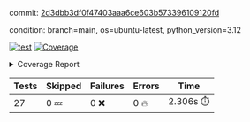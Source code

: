 commit: [2d3dbb3df0f47403aaa6ce603b573396109120fd](https://github.com/rcmdnk/boto3-session/tree/2d3dbb3df0f47403aaa6ce603b573396109120fd)

condition: branch=main, os=ubuntu-latest, python_version=3.12

[![test](https://github.com/rcmdnk/boto3-session/actions/workflows/test.yml/badge.svg)](https://github.com/rcmdnk/boto3-session/actions/runs/18852638534)
<a href="https://github.com/rcmdnk/boto3-session/blob/2d3dbb3df0f47403aaa6ce603b573396109120fd/README.md"><img alt="Coverage" src="https://img.shields.io/badge/Coverage-44%25-orange.svg" /></a><details><summary>Coverage Report </summary><table><tr><th>File</th><th>Stmts</th><th>Miss</th><th>Cover</th><th>Missing</th></tr><tbody><tr><td colspan="5"><b>src/boto3_session</b></td></tr><tr><td>&nbsp; &nbsp;<a href="https://github.com/rcmdnk/boto3-session/blob/2d3dbb3df0f47403aaa6ce603b573396109120fd/src/boto3_session/__init__.py">\_\_init\_\_.py</a></td><td>8</td><td>2</td><td>75%</td><td><a href="https://github.com/rcmdnk/boto3-session/blob/2d3dbb3df0f47403aaa6ce603b573396109120fd/src/boto3_session/__init__.py#L11-L12">11&ndash;12</a></td></tr><tr><td>&nbsp; &nbsp;<a href="https://github.com/rcmdnk/boto3-session/blob/2d3dbb3df0f47403aaa6ce603b573396109120fd/src/boto3_session/session.py">session.py</a></td><td>70</td><td>2</td><td>97%</td><td><a href="https://github.com/rcmdnk/boto3-session/blob/2d3dbb3df0f47403aaa6ce603b573396109120fd/src/boto3_session/session.py#L95-L97">95&ndash;97</a></td></tr><tr><td>&nbsp; &nbsp;<a href="https://github.com/rcmdnk/boto3-session/blob/2d3dbb3df0f47403aaa6ce603b573396109120fd/src/boto3_session/sso_login.py">sso_login.py</a></td><td>236</td><td>174</td><td>26%</td><td><a href="https://github.com/rcmdnk/boto3-session/blob/2d3dbb3df0f47403aaa6ce603b573396109120fd/src/boto3_session/sso_login.py#L103-L141">103&ndash;141</a>, <a href="https://github.com/rcmdnk/boto3-session/blob/2d3dbb3df0f47403aaa6ce603b573396109120fd/src/boto3_session/sso_login.py#L145-L175">145&ndash;175</a>, <a href="https://github.com/rcmdnk/boto3-session/blob/2d3dbb3df0f47403aaa6ce603b573396109120fd/src/boto3_session/sso_login.py#L184-L191">184&ndash;191</a>, <a href="https://github.com/rcmdnk/boto3-session/blob/2d3dbb3df0f47403aaa6ce603b573396109120fd/src/boto3_session/sso_login.py#L202-L274">202&ndash;274</a>, <a href="https://github.com/rcmdnk/boto3-session/blob/2d3dbb3df0f47403aaa6ce603b573396109120fd/src/boto3_session/sso_login.py#L284-L352">284&ndash;352</a>, <a href="https://github.com/rcmdnk/boto3-session/blob/2d3dbb3df0f47403aaa6ce603b573396109120fd/src/boto3_session/sso_login.py#L356-L363">356&ndash;363</a>, <a href="https://github.com/rcmdnk/boto3-session/blob/2d3dbb3df0f47403aaa6ce603b573396109120fd/src/boto3_session/sso_login.py#L367-L369">367&ndash;369</a>, <a href="https://github.com/rcmdnk/boto3-session/blob/2d3dbb3df0f47403aaa6ce603b573396109120fd/src/boto3_session/sso_login.py#L373-L382">373&ndash;382</a>, <a href="https://github.com/rcmdnk/boto3-session/blob/2d3dbb3df0f47403aaa6ce603b573396109120fd/src/boto3_session/sso_login.py#L388-L392">388&ndash;392</a>, <a href="https://github.com/rcmdnk/boto3-session/blob/2d3dbb3df0f47403aaa6ce603b573396109120fd/src/boto3_session/sso_login.py#L402-L424">402&ndash;424</a>, <a href="https://github.com/rcmdnk/boto3-session/blob/2d3dbb3df0f47403aaa6ce603b573396109120fd/src/boto3_session/sso_login.py#L430">430</a>, <a href="https://github.com/rcmdnk/boto3-session/blob/2d3dbb3df0f47403aaa6ce603b573396109120fd/src/boto3_session/sso_login.py#L434">434</a>, <a href="https://github.com/rcmdnk/boto3-session/blob/2d3dbb3df0f47403aaa6ce603b573396109120fd/src/boto3_session/sso_login.py#L438">438</a>, <a href="https://github.com/rcmdnk/boto3-session/blob/2d3dbb3df0f47403aaa6ce603b573396109120fd/src/boto3_session/sso_login.py#L445-L454">445&ndash;454</a>, <a href="https://github.com/rcmdnk/boto3-session/blob/2d3dbb3df0f47403aaa6ce603b573396109120fd/src/boto3_session/sso_login.py#L457">457</a>, <a href="https://github.com/rcmdnk/boto3-session/blob/2d3dbb3df0f47403aaa6ce603b573396109120fd/src/boto3_session/sso_login.py#L460">460</a>, <a href="https://github.com/rcmdnk/boto3-session/blob/2d3dbb3df0f47403aaa6ce603b573396109120fd/src/boto3_session/sso_login.py#L465-L472">465&ndash;472</a>, <a href="https://github.com/rcmdnk/boto3-session/blob/2d3dbb3df0f47403aaa6ce603b573396109120fd/src/boto3_session/sso_login.py#L475-L477">475&ndash;477</a>, <a href="https://github.com/rcmdnk/boto3-session/blob/2d3dbb3df0f47403aaa6ce603b573396109120fd/src/boto3_session/sso_login.py#L493-L494">493&ndash;494</a>, <a href="https://github.com/rcmdnk/boto3-session/blob/2d3dbb3df0f47403aaa6ce603b573396109120fd/src/boto3_session/sso_login.py#L497">497</a>, <a href="https://github.com/rcmdnk/boto3-session/blob/2d3dbb3df0f47403aaa6ce603b573396109120fd/src/boto3_session/sso_login.py#L500-L510">500&ndash;510</a></td></tr><tr><td><b>TOTAL</b></td><td><b>316</b></td><td><b>178</b></td><td><b>44%</b></td><td>&nbsp;</td></tr></tbody></table></details>

| Tests | Skipped | Failures | Errors | Time |
| ----- | ------- | -------- | -------- | ------------------ |
| 27 | 0 :zzz: | 0 :x: | 0 :fire: | 2.306s :stopwatch: |

